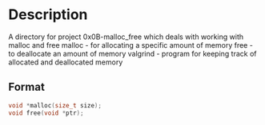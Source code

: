 # Description

A directory for project 0x0B-malloc_free which deals with working with malloc and free
malloc - for allocating a specific amount of memory
free - to deallocate an amount of memory
valgrind - program for keeping track of allocated and deallocated memory

## Format

```c
void *malloc(size_t size);
void free(void *ptr);
```
